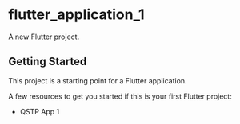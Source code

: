 # flutter_application_1

A new Flutter project.

## Getting Started

This project is a starting point for a Flutter application.

A few resources to get you started if this is your first Flutter project:

- QSTP App 1


